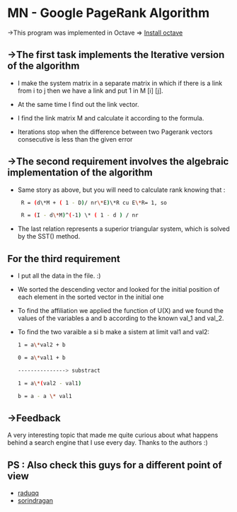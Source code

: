 # MN - Google PageRank Algorithm 

 ->This program was implemented in Octave => [Install octave](https://www.gnu.org/software/octave/download)

## ->The first task implements the Iterative version of the algorithm

* I make the system matrix in a separate matrix in which if there is a link from i to j then we have a link and put 1 in M ​​[i] [j].
  
* At the same time I find out the link vector.
* I find the link matrix M and calculate it according to the formula.
* Iterations stop when the difference between two Pagerank vectors
  consecutive is less than the given error

## ->The second requirement involves the algebraic implementation of the algorithm

* Same story as above, but you will need to calculate rank knowing that :

  ```bash
   R = (d\*M + ( 1 - D)/ nr\*E)\*R cu E\*R= 1, so
  ```

  ```bash
   R = (I - d\*M)^(-1) \* ( 1 - d ) / nr
   ```

* The last relation represents a superior triangular system, which is solved by the SST() method.

## For the third requirement

* I put all the data in the file. :)

* We sorted the descending vector and looked for the initial position of each element in the sorted vector in the initial one
  
* To find the affiliation we applied the function of U(X) and we found the values ​​of the variables a and b according to the known val_1 and val_2.
  
* To find the two varaible a si b make a sistem at limit val1 and val2:

  ```bash
  1 = a\*val2 + b
  ```

  ```bash
  0 = a\*val1 + b
  ```

  ```bash
  ---------------> substract
  ```

  ```bash
  1 = a\*(val2 - val1)
  ```

  ```bash
  b = a - a \* val1
  ```

## ->Feedback

A very interesting topic that made me quite curious about what happens
behind a search engine that I use every day.
Thanks to the authors :)

## PS : Also check this guys for a different point of view

* [raduqq](https://github.com/raduqq/PageRank)
* [sorindragan](https://github.com/sorindragan/page-rank)
